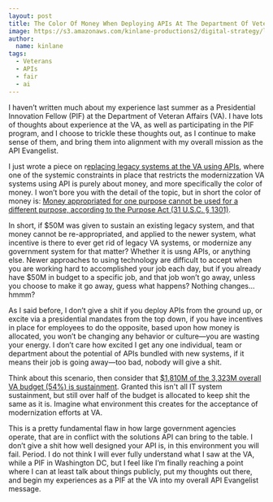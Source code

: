 ```yaml
---
layout: post
title: The Color Of Money When Deploying APIs At The Department Of Veterans Affairs
image: https://s3.amazonaws.com/kinlane-productions2/digital-strategy/logos/va.png
author:
  name: kinlane
tags:
  - Veterans
  - APIs
  - fair
  - ai
---
```

I haven’t written much about my experience last summer as a Presidential Innovation Fellow (PIF) at the Department of Veteran Affairs (VA). I have lots of thoughts about experience at the VA, as well as participating in the PIF program, and I choose to trickle these thoughts out, as I continue to make sense of them, and bring them into alignment with my overall mission as the API Evangelist.

I just wrote a piece on r[eplacing legacy systems at the VA using APIs](http://kinlane.com/2014/08/13/replacing-legacy-systems-with-apis-at-the-department-of-veteran-affairs/), where one of the systemic constraints in place that restricts the modernizzation VA systems using API is purely about money, and more specifically the color of money. I won’t bore you with the detail of the topic, but in short the color of money is: [Money appropriated for one purpose cannot be used for a different purpose, according to the Purpose Act (31 U.S.C. § 1301)](http://en.wikipedia.org/wiki/Government_procurement_in_the_United_States).

In short, if $50M was given to sustain an existing legacy system, and that money cannot be re-appropriated, and applied to the newer system, what incentive is there to ever get rid of legacy VA systems, or modernize any government system for that matter? Whether it is usng APIs, or anything else. Newer approaches to using technology are difficult to accept when you are working hard to accomplished your job each day, but if you already have $50M in budget to a specific job, and that job won’t go away, unless you choose to make it go away, guess what happens? Nothing changes…hmmm?

As I said before, I don’t give a shit if you deploy APIs from the ground up, or excite via a presidential mandates from the top down, if you have incentives in place for employees to do the opposite, based upon how money is allocated, you won’t be changing any behavior or culture—you are wasting your energy. I don’t care how excited I get any one individual, team or department about the potential of APIs bundled with new systems, if it means their job is going away—too bad, nobody will give a shit.

Think about this scenario, then consider that [$1,810M of the 3,323M overall VA budget (54%) is sustainment](https://www.voa.va.gov/DocumentView.aspx?DocumentID=1942). Granted this isn't all IT system sustainment, but still over half of the budget is allocated to keep shit the same as it is. Imagine what environment this creates for the acceptance of modernization efforts at VA.

This is a pretty fundamental flaw in how large government agencies operate, that are in conflict with the solutions API can bring to the table. I don’t give a shit how well designed your API is, in this environment you will fail. Period. I do not think I will ever fully understand what I saw at the VA, while a PIF in Washington DC, but I feel like I’m finally reaching a point where I can at least talk about things publicly, put my thoughts out there, and begin my experiences as a PIF at the VA into my overall API Evangelist message.